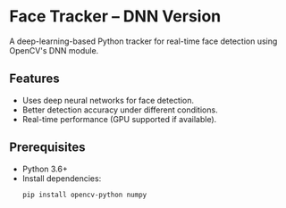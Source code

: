 # Face Tracker – DNN Version

A deep-learning-based Python tracker for real-time face detection using OpenCV's DNN module.

## Features
- Uses deep neural networks for face detection.
- Better detection accuracy under different conditions.
- Real-time performance (GPU supported if available).

## Prerequisites
- Python 3.6+
- Install dependencies:
  ```bash
  pip install opencv-python numpy

